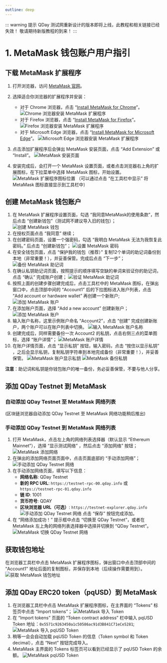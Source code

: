 ```yaml
---
outline: deep
---
```


::: warning 提示
QDay 测试网重新设计的版本即将上线，此教程和相关链接已经失效！
敬请期待新版教程的到来！
:::

# 1. MetaMask 钱包账户用户指引

## 下载 MetaMask 扩展程序

1. 打开浏览器，访问 [MetaMask 官网](https://metamask.io/)。

2. 选择适合你浏览器的扩展程序并安装：

   - 对于 Chrome 浏览器，点击 “[Install MetaMask for Chrome](https://chrome.google.com/webstore/detail/nkbihfbeogaeaoehlefnkodbefgpgknn)”。
   ![Chrome 浏览器安装 MetaMask 扩展程序](/qday-testnet/metamask/chrome-metamask-install.png)<br>
   - 对于 Firefox 浏览器，点击 “[Install MetaMask for Firefox](https://addons.mozilla.org/zh-CN/firefox/addon/ether-metamask/)”。
   ![Firefox 浏览器安装 MetaMask 扩展程序](/qday-testnet/metamask/firefox-metamask-install.png)<br>
   - 对于 Microsoft Edge 浏览器，点击 “[Install MetaMask for Microsoft Edge](https://microsoftedge.microsoft.com/addons/detail/metamask/ejbalbakoplchlghecdalmeeeajnimhm)”。
   ![Microsoft Edge 浏览器安装 MetaMask 扩展程序](/qday-testnet/metamask/edge-metamask-install.png)<br>
3. 点击添加扩展程序后会弹出 MetaMask 安装页面，点击 “Add Extension” 或 “Install”。
   ![MetaMask 安装页面](/qday-testnet/metamask/add-to-edge.png)
4. 安装完成后，会打开一个 MetaMask 设置页面，或者点击浏览器右上角的扩展图标，在下拉菜单中选择 MetaMask 图标，开始设置。
   ![MetaMask 扩展程序图标位置](/qday-testnet/metamask/metamask-display-icon.png)
   （可以通过点击 “在工具栏中显示” 将 MetaMask 图标直接显示到工具栏中）

## 创建 MetaMask 钱包账户

1. 在 MetaMask 扩展程序设置页面，勾选 “我同意MetaMask的使用条款”，然后点击 “创建新钱包”（测试网不建议导入旧的钱包）；
   ![创建 MetaMask 钱包](/qday-testnet/metamask/create-metamask-wallet.png)
2. 在授权页面点击 “我同意” 继续；
3. 在创建密码页面，设置一个强密码，勾选 “我明白 MetaMask 无法为我恢复此密码。” 后点击 “创建新钱包”；
   ![设置 MetaMask 密码](/qday-testnet/metamask/set-metamask-password.png)
4. 在安全钱包页面，点击 “保护我的钱包（推荐）” 复制12个单词的助记词备份到本地（非常重要！），并妥善保管。完成后点击 “下一步”；
   ![备份 MetaMask 助记词](/qday-testnet/metamask/backup-metamask-mnemonic.png)
5. 在确认私钥助记词页面，按照提示的顺序填写空缺的单词来验证你的助记词，点击 “确认” 完成账户创建；
   ![验证 MetaMask 助记词](/qday-testnet/metamask/verify-metamask-mnemonic.png)
6. 按照上面的创建步骤创建完成后，点击工具栏中的 MetaMask 图标，在弹出窗口中，点击顶部中间的 “Account1” 后的下拉图标进入账户列表，点击 “Add account or hardware wallet” 再创建一个新账户;
   ![添加 MetaMask 账户](/qday-testnet/metamask/add-metamask-account.png)
7. 在添加账户页面，选择 “Add a new account” 创建新账户；
   ![添加 MetaMask 账户](/qday-testnet/metamask/add-new-metamask-account.png)
8. 输入账户名称，这里示例账户命名 “Account2”，点击 “创建” 完成创建新账户，两个账户可以在账户列表中切换。
   ![输入 MetaMask 账户名称](/qday-testnet/metamask/input-metamask-account.png)
9. 创建完成后，同样需要备份一次 Account2 的私钥，点击右侧三点的菜单图标，选择 “账户详情”；
   ![MetaMask 账户详情](/qday-testnet/metamask/metamask-account-detail.png)
10. 在账户详情页面，点击 “显示私钥” 按钮，输入密码，点击 “按住以显示私钥” ，之后会显示私钥，复制私钥字符串到本地完成备份（非常重要！），并妥善保管。
   ![MetaMask 账户显示私钥](/qday-testnet/metamask/metamask-account-privatekey1.png)
   ![MetaMask 备份私钥](/qday-testnet/metamask/metamask-account-privatekey2.png)

**注意**：助记词和私钥是你钱包账户的唯一备份，务必妥善保管，不要与他人分享。

## 添加 QDay Testnet 到 MetaMask

### 自动添加 QDay Testnet 至 MetaMask 网络列表
(区块链浏览器自动添加 QDay Testnet 至 MetaMask 网络功能稍后推出)

### 手动添加 QDay Testnet 到 MetaMask 网络列表

1. 打开 MetaMask，点击左上角的网络列表选择器（默认显示 “Ethereum Mainnet”），选择 “显示测试网络” ，然后点击 “添加网络” 按钮；
   ![MetaMask 添加网络](/qday-testnet/metamask/add-metamask-network1.png)
2. 在弹出的添加网络页面页面中，点击页面底部的 “手动添加网络”；
   ![手动添加 QDay Testnet 网络](/qday-testnet/metamask/add-metamask-network2.png)
3. 在手动添加网络页面，填写以下信息：
   - **网络名称**: QDay Testnet
   - **新的 RPC URL**: `https://testnet-rpc-00.qday.info` 或 `https://testnet-rpc-01.qday.info`
   - **链 ID**: 1001
   - **货币符号**: QDAY
   - **区块浏览器 URL（可选）**: `https://testnet-explorer.qday.info`
   ![手动添加 QDay Testnet 网络](/qday-testnet/metamask/add-metamask-network3.png)
   点击 “保存” 按钮完成添加。
4. 在 “网络添加成功！” 提示框中点击 “切换至 QDay Testnet”，或者在 MetaMask 左上角的网络列表选择器中选择并切换到 “QDay Testnet”。
   ![MetaMask 切换 QDay Testnet 网络](/qday-testnet/metamask/switch-metamask-qday-testnet-network.png)

## 获取钱包地址

在浏览器工具栏中点击 MetaMask 扩展程序图标，弹出窗口中点击顶部中间的 “Account1” 地址后面的复制图标，并保存到本地（后续操作需要用到）。
![获取 MetaMask 钱包地址](/qday-testnet/metamask/get-metamask-address.png)

## 添加 QDay ERC20 token（pqUSD）到 MetaMask

1. 在浏览器工具栏中点击 MetaMask 扩展程序图标，在主界面的 “Tokens” 标签页中点击 “Import tokens”；
   ![MetaMask 导入 Token](/qday-testnet/metamask/import-tokens1.png)
2. 在 “Import tokens” 页面的 “Token contract address” 栏中输入 pqUSD Token 地址：`0x5571c9263450a1c50586ac91d3B841C71eCe5281`;
   ![MetaMask 导入 pqUSD Token](/qday-testnet/metamask/import-tokens2.png)
3. 稍等一会会自动加载 pqUSD Token 的信息（Token symbol 和 Token decimal），点击 “Next” 按钮完成导入。
4. MetaMask 主界面的 Tokens 标签页可以看到已经显示了 pqUSD Token 的余额。
   ![MetaMask pqUSD Token](/qday-testnet/metamask/pqusd-tokens.png)
